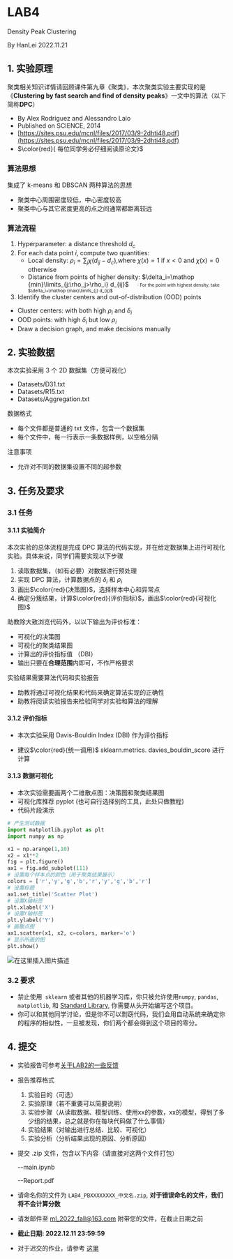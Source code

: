 # LAB4

Density Peak Clustering

By HanLei 2022.11.21

## 1. 实验原理
聚类相关知识详情请回顾课件第九章《聚类》，本次聚类实验主要实现的是《**Clustering by fast search and find of density peaks**》一文中的算法（以下简称**DPC**）
- By Alex Rodriguez and Alessandro Laio
- Published on SCIENCE, 2014
- [https://sites.psu.edu/mcnl/files/2017/03/9-2dhti48.pdf](https://sites.psu.edu/mcnl/files/2017/03/9-2dhti48.pdf)
- $\color{red}{ 每位同学务必仔细阅读原论文}$

### 算法思想
集成了 k-means 和 DBSCAN 两种算法的思想
- 聚类中心周围密度较低，中心密度较高
- 聚类中心与其它密度更高的点之间通常都距离较远


### 算法流程
1. Hyperparameter: a distance threshold $d_c$
2. For each data point $i$, compute two quantities:
	- Local density: $\rho_i = \sum_{j}\chi(d_{ij}-d_c)$,where $\chi(x)=1$ if $x<0$ and $\chi(x)=0$ otherwise
	- Distance from points of higher density: $\delta_i=\mathop {min}\limits_{j:\rho_j>\rho_i} d_{ij}$
	&nbsp;&nbsp;&nbsp; <font size=1>· For the point with highest density, take $\delta_i=\mathop {max}\limits_{j} d_{ij}$</font> 
3. Identify the cluster centers and out-of-distribution (OOD) points
- Cluster centers: with both high $\rho_i$ and $\delta_i$
- OOD points: with high $\delta_i$ but low $\rho_i$
- Draw a decision graph, and make decisions manually

## 2. 实验数据

本次实验采用 3 个 2D 数据集（方便可视化）
- Datasets/D31.txt
- Datasets/R15.txt
- Datasets/Aggregation.txt

数据格式
- 每个文件都是普通的 txt 文件，包含一个数据集
- 每个文件中，每一行表示一条数据样例，以空格分隔

注意事项
- 允许对不同的数据集设置不同的超参数

## 3. 任务及要求

### 3.1 任务
#### 3.1.1 实验简介
本次实验的总体流程是完成 DPC 算法的代码实现，并在给定数据集上进行可视化实验。具体来说，同学们需要实现以下步骤
1. 读取数据集，（如有必要）对数据进行预处理
2. 实现 DPC 算法，计算数据点的 $\delta_i$ 和 $\rho_i$
3. 画出$\color{red}{决策图}$，选择样本中心和异常点
4. 确定分簇结果，计算$\color{red}{评价指标}$，画出$\color{red}{可视化图}$

助教除大致浏览代码外，以以下输出为评价标准：
- 可视化的决策图
- 可视化的聚类结果图
- 计算出的评价指标值 （DBI）
- 输出只要在**合理范围**内即可，不作严格要求

实验结果需要算法代码和实验报告
- 助教将通过可视化结果和代码来确定算法实现的正确性
- 助教将阅读实验报告来检验同学对实验和算法的理解


#### 3.1.2 评价指标
- 本次实验采用 Davis-Bouldin Index (DBI) 作为评价指标

- 建议$\color{red}{统一调用}$ sklearn.metrics. davies_bouldin_score 进行计算

#### 3.1.3 数据可视化
- 本次实验需要画两个二维散点图：决策图和聚类结果图
- 可视化库推荐 pyplot (也可自行选择别的工具，此处只做教程)
- 代码片段演示
```python
# 产生测试数据
import matplotlib.pyplot as plt
import numpy as np

x1 = np.arange(1,10) 
x2 = x1**2
fig = plt.figure() 
ax1 = fig.add_subplot(111)
# 设置每个样本点的颜色（用于聚类结果展示）
colors = ['r','y','g','b','r','y','g','b','r']
# 设置标题
ax1.set_title('Scatter Plot') 
# 设置X轴标签
plt.xlabel('X') 
# 设置Y轴标签
plt.ylabel('Y') 
# 画散点图
ax1.scatter(x1, x2, c=colors, marker='o') 
# 显示所画的图
plt.show() 
```
![在这里插入图片描述](https://img-blog.csdnimg.cn/bdd1047ff8b34e3689111ebb1ecb3646.png)

### 3.2 要求

- 禁止使用`` sklearn`` 或者其他的机器学习库，你只被允许使用`numpy`, `pandas`, `matplotlib`, 和 [Standard Library](https://gitee.com/link?target=https%3A%2F%2Fdocs.python.org%2F3%2Flibrary%2Findex.html), 你需要从头开始编写这个项目。
- 你可以和其他同学讨论，但是你不可以剽窃代码，我们会用自动系统来确定你的程序的相似性，一旦被发现，你们两个都会得到这个项目的零分。

## 4. 提交
- 实验报告可参考[关于LAB2的一些反馈](https://gitee.com/Sqrti/ml_2022_f/issues/I5YJU8)
- 报告推荐格式

  1. 实验目的（可选）
  2. 实验原理（若不重要可以简要说明）
  3. 实验步骤（从读取数据、模型训练、使用xx的参数，xx的模型，得到了多少组的结果，总之就是你在每块代码做了什么事情）
  4. 实验结果（对输出进行总结、比较、可视化）
  5. 实验分析（分析结果出现的原因、分析原因）

- 提交 .zip 文件，包含以下内容（请直接对这两个文件打包）

  --main.ipynb

  --Report.pdf

- 请命名你的文件为 `LAB4_PBXXXXXXXX_中文名.zip`, **对于错误命名的文件，我们将不会计算分数**

- 请发邮件至 [ml_2022_fall@163.com](mailto:ml_2022_fall@163.com) 附带您的文件，在截止日期之前

- **截止日期: 2022.12.11 23:59:59** 
- 对于迟交的作业，请参考 [这里](https://gitee.com/Sqrti/ml_2022_f#%E4%B8%80%E5%85%B3%E4%BA%8E%E8%AF%BE%E7%A8%8B)
